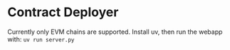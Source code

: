 # Contract Deployer

Currently only EVM chains are supported.
Install uv, then run the webapp with: `uv run server.py`
